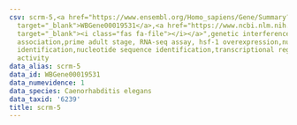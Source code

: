 ```yaml
---
csv: scrm-5,<a href="https://www.ensembl.org/Homo_sapiens/Gene/Summary?db=core;g=WBGene00019531"
  target="_blank">WBGene00019531</a>,<a href="https://www.ncbi.nlm.nih.gov/pubmed/30894454"
  target="_blank"><i class="fas fa-file"></i></a>",genetic interference,functional
  association,prime adult stage, RNA-seq assay, hsf-1 overexpression,nucleotide sequence
  identification,nucleotide sequence identification,transcriptional regulation,up-regulates
  activity
data_alias: scrm-5
data_id: WBGene00019531
data_numevidence: 1
data_species: Caenorhabditis elegans
data_taxid: '6239'
title: scrm-5
---
```

